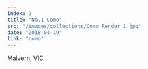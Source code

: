 ```yaml
---
index: 1
title: "No.1 Como"
src: "/images/collections/Como Render_1.jpg"
date: "2018-04-19"
link: "como"
---
```



<!-- Planning -->
Malvern, VIC
